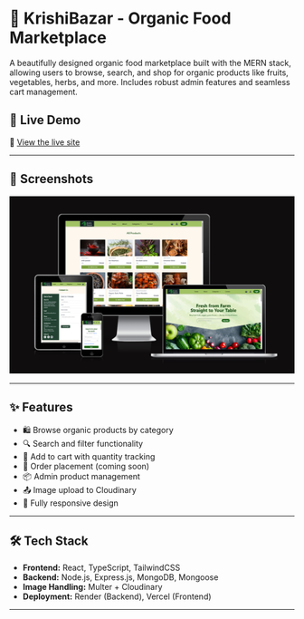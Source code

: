 # 🥦 KrishiBazar - Organic Food Marketplace

A beautifully designed organic food marketplace built with the MERN stack, allowing users to browse, search, and shop for organic products like fruits, vegetables, herbs, and more. Includes robust admin features and seamless cart management.

## 🚀 Live Demo

🔗 [View the live site](https://krishi-bazar-lime.vercel.app/)  


---

## 📸 Screenshots

![Homepage Screenshot](https://raw.githubusercontent.com/aditissigh24/KrishiBazar/main/client/public/images/screenshot.png)


---

## ✨ Features

- 🛍️ Browse organic products by category
- 🔍 Search and filter functionality
- 🛒 Add to cart with quantity tracking
- 🧾 Order placement (coming soon)
- 📦 Admin product management
- 📤 Image upload to Cloudinary
- 📱 Fully responsive design

---

## 🛠 Tech Stack

- **Frontend:** React, TypeScript, TailwindCSS
- **Backend:** Node.js, Express.js, MongoDB, Mongoose
- **Image Handling:** Multer + Cloudinary
- **Deployment:** Render (Backend), Vercel (Frontend)

---


